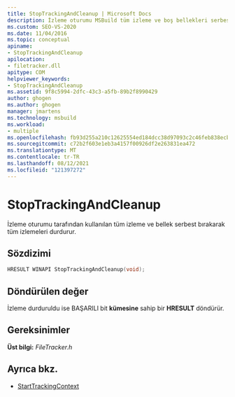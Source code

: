 ```yaml
---
title: StopTrackingAndCleanup | Microsoft Docs
description: İzleme oturumu MSBuild tüm izleme ve boş bellekleri serbest bırakma için StopTrackingAndCleanup'ın nasıl kullandığını öğrenin.
ms.custom: SEO-VS-2020
ms.date: 11/04/2016
ms.topic: conceptual
apiname:
- StopTrackingAndCleanup
apilocation:
- filetracker.dll
apitype: COM
helpviewer_keywords:
- StopTrackingAndCleanup
ms.assetid: 9f8c5994-2dfc-43c3-a5fb-89b2f8990429
author: ghogen
ms.author: ghogen
manager: jmartens
ms.technology: msbuild
ms.workload:
- multiple
ms.openlocfilehash: fb93d255a210c12625554ed184dcc38d97093c2c46feb838ecb33bb6b1f66cea
ms.sourcegitcommit: c72b2f603e1eb3a4157f00926df2e263831ea472
ms.translationtype: MT
ms.contentlocale: tr-TR
ms.lasthandoff: 08/12/2021
ms.locfileid: "121397272"
---
```

# <a name="stoptrackingandcleanup"></a>StopTrackingAndCleanup

İzleme oturumu tarafından kullanılan tüm izleme ve bellek serbest bırakarak tüm izlemeleri durdurur.

## <a name="syntax"></a>Sözdizimi

```cpp
HRESULT WINAPI StopTrackingAndCleanup(void);
```

## <a name="return-value"></a>Döndürülen değer

 İzleme durduruldu ise BAŞARILI bit **kümesine** sahip bir **HRESULT** döndürür.

## <a name="requirements"></a>Gereksinimler

 **Üst bilgi:** *FileTracker.h*

## <a name="see-also"></a>Ayrıca bkz.

- [StartTrackingContext](../msbuild/starttrackingcontext.md)